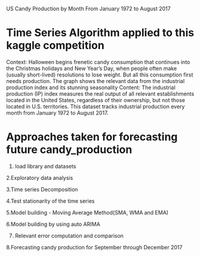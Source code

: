 US Candy Production by Month From January 1972 to August 2017
# Time Series Algorithm applied to this kaggle competition
Context:
Halloween begins frenetic candy consumption that continues into the Christmas holidays and New Year’s Day, when people often make (usually short-lived) resolutions to lose weight. But all this consumption first needs production. The graph shows the relevant data from the industrial production index and its stunning seasonality
Content:
The industrial production (IP) index measures the real output of all relevant establishments located in the United States, regardless of their ownership, but not those located in U.S. territories. This dataset tracks industrial production every month from January 1972 to August 2017.

# Approaches taken for forecasting future candy_production 
1. load library and datasets

2.Exploratory data analysis

3.Time series Decomposition

4.Test stationarity of the time series

5.Model building - Moving Average Method(SMA, WMA and EMA)

6.Model building by using auto ARIMA

7. Relevant error computation and comparison 

8.Forecasting  candy production for September through December 2017
